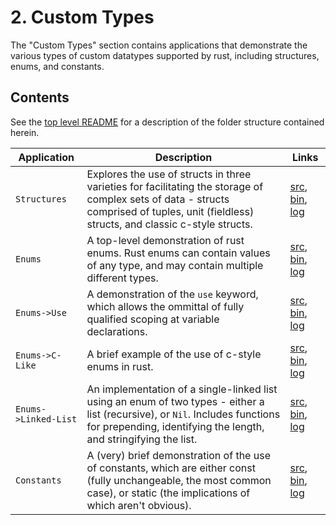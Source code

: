 # 2. Custom Types
The "Custom Types" section contains applications that demonstrate the various types of custom datatypes supported by rust, including structures, enums, and constants.

## Contents
See the [top level README](/README.md) for a description of the folder structure contained herein.

|Application|Description|Links|
|---|---|---|
|`Structures`|Explores the use of structs in three varieties for facilitating the storage of complex sets of data - structs comprised of tuples, unit (fieldless) structs, and classic c-style structs.| [src](./src/structures.rs), [bin](./bin/structures), [log](./log/structures.log)|
|`Enums`|A top-level demonstration of rust enums. Rust enums can contain values of any type, and may contain multiple different types.|[src](./src/enums.rs), [bin](./bin/enums), [log](./log/enums.log)|
|`Enums->Use`|A demonstration of the `use` keyword, which allows the ommittal of fully qualified scoping at variable declarations.|[src](./src/enumsUse.rs), [bin](./bin/enumsUse), [log](./log/enumsUse.log)|
|`Enums->C-Like`|A brief example of the use of c-style enums in rust.|[src](./src/enumsCLike.rs), [bin](./bin/enumsUse), [log](./log/enumsUse.log)|
|`Enums->Linked-List`|An implementation of a single-linked list using an enum of two types - either a list (recursive), or `Nil`. Includes functions for prepending, identifying the length, and stringifying the list.|[src](./src/enumsLinkedLists.rs), [bin](./bin/enumsLinkedLists), [log](./log/enumsLinkedLists.log)|
|`Constants`|A (very) brief demonstration of the use of constants, which are either const (fully unchangeable, the most common case), or static (the implications of which aren't obvious).|[src](./src/constants.rs), [bin](./bin/constants), [log](./log/constants.log)|